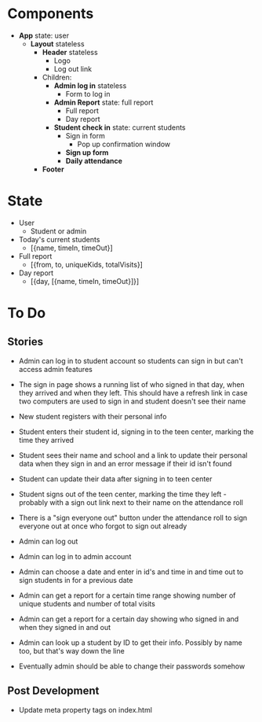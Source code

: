 # Components
* **App** state: user
  * **Layout** stateless
    * **Header** stateless
      * Logo
      * Log out link
    * Children:
      * **Admin log in** stateless
        * Form to log in
      * **Admin Report** state: full report
        * Full report
        * Day report
      * **Student check in** state: current students
        * Sign in form
          * Pop up confirmation window
        * **Sign up form**
        * **Daily attendance**
    * **Footer**

# State
* User 
  * Student or admin
* Today's current students
  * [{name, timeIn, timeOut}]
* Full report
  * [{from, to, uniqueKids, totalVisits}]
* Day report
  * [{day, [{name, timeIn, timeOut}]}]

# To Do


## Stories
* Admin can log in to student account so students can sign in but can't access admin features
* The sign in page shows a running list of who signed in that day, when they arrived and when they left. This should have a refresh link in case two computers are used to sign in and student doesn't see their name
* New student registers with their personal info
* Student enters their student id, signing in to the teen center, marking the time they arrived
* Student sees their name and school and a link to update their personal data when they sign in and an error message if their id isn't found
* Student can update their data after signing in to teen center
* Student signs out of the teen center, marking the time they left - probably with a sign out link next to their name on the attendance roll
* There is a "sign everyone out" button under the attendance roll to sign everyone out at once who forgot to sign out already
* Admin can log out

* Admin can log in to admin account
* Admin can choose a date and enter in id's and time in and time out to sign students in for a previous date
* Admin can get a report for a certain time range showing number of unique students and number of total visits
* Admin can get a report for a certain day showing who signed in and when they signed in and out
* Admin can look up a student by ID to get their info. Possibly by name too, but that's way down the line

* Eventually admin should be able to change their passwords somehow

## Post Development
* Update meta property tags on index.html